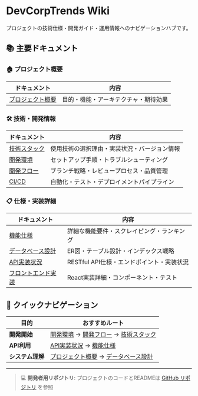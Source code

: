 # DevCorpTrends Wiki

プロジェクトの技術仕様・開発ガイド・運用情報へのナビゲーションハブです。

## 📚 主要ドキュメント

### 🏠 プロジェクト概要
| ドキュメント | 内容 |
|-------------|------|
| [プロジェクト概要](プロジェクト概要) | 目的・機能・アーキテクチャ・期待効果 |

### 🛠 技術・開発情報
| ドキュメント | 内容 |
|-------------|------|
| [技術スタック](技術スタック) | 使用技術の選択理由・実装状況・バージョン情報 |
| [開発環境](開発環境) | セットアップ手順・トラブルシューティング |
| [開発フロー](開発フロー) | ブランチ戦略・レビュープロセス・品質管理 |
| [CI/CD](CI-CD) | 自動化・テスト・デプロイメントパイプライン |

### 📋 仕様・実装詳細
| ドキュメント | 内容 |
|-------------|------|
| [機能仕様](機能仕様) | 詳細な機能要件・スクレイピング・ランキング |
| [データベース設計](データベース設計) | ER図・テーブル設計・インデックス戦略 |
| [API実装状況](API実装状況) | RESTful API仕様・エンドポイント・実装状況 |
| [フロントエンド実装](フロントエンド実装) | React実装詳細・コンポーネント・テスト |

## 🚀 クイックナビゲーション

| 目的 | おすすめルート |
|-----|-------------|
| **開発開始** | [開発環境](開発環境) → [開発フロー](開発フロー) → [技術スタック](技術スタック) |
| **API利用** | [API実装状況](API実装状況) → [機能仕様](機能仕様) |
| **システム理解** | [プロジェクト概要](プロジェクト概要) → [データベース設計](データベース設計) |

---

> 💻 **開発者用リポジトリ**: プロジェクトのコードとREADMEは [GitHub リポジトリ](https://github.com/rfdnxbro/trends-laravel) を参照
